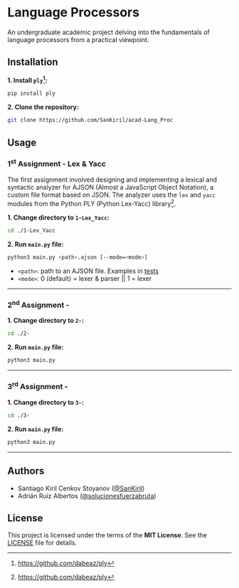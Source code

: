 # Language Processors
An undergraduate academic project delving into the fundamentals of language processors from a practical viewpoint.

## Installation
**1. Install `ply`[^1]:**
```bash
pip install ply
```
**2. Clone the repository:**
```bash
git clone https://github.com/SanKiril/acad-Lang_Proc
```

## Usage
### 1<sup>st</sup> Assignment - Lex & Yacc
The first assignment involved designing and implementing a lexical and syntactic analyzer for AJSON (Almost a JavaScript Object Notation), a custom file format based on JSON. The analyzer uses the `lex` and `yacc` modules from the Python PLY (Python Lex-Yacc) library[^1].

**1. Change directory to `1-Lex_Yacc`:**
```bash
cd ./1-Lex_Yacc
```
**2. Run `main.py` file:**
```bash
python3 main.py <path>.ajson [--mode=<mode>]
```
- `<path>`: path to an AJSON file. Examples in [tests](./1-Lex_Yacc/tests)
- `<mode>`: 0 (default) = lexer & parser || 1 = lexer
---
### 2<sup>nd</sup> Assignment - 
**1. Change directory to `2-`:**
```bash
cd ./2-
```
**2. Run `main.py` file:**
```bash
python3 main.py
```
---
### 3<sup>rd</sup> Assignment - 
**1. Change directory to `3-`:**
```bash
cd ./3-
```
**2. Run `main.py` file:**
```bash
python3 main.py
```
---
## Authors
- Santiago Kiril Cenkov Stoyanov ([@SanKiril](https://github.com/SanKiril))
- Adrián Ruiz Albertos ([@solucionesfuerzabruta](https://github.com/solucionesfuerzabruta))

## License
This project is licensed under the terms of the **MIT License**. See the [LICENSE](./LICENSE) file for details.

[^1]: https://github.com/dabeaz/ply
